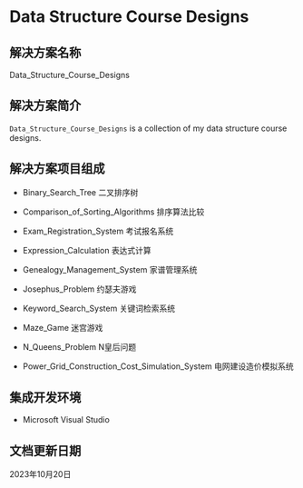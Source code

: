 # Data Structure Course Designs

## 解决方案名称

Data_Structure_Course_Designs

## 解决方案简介

`Data_Structure_Course_Designs` is a collection of my data structure course designs.

## 解决方案项目组成

* Binary_Search_Tree 二叉排序树

* Comparison_of_Sorting_Algorithms 排序算法比较

* Exam_Registration_System 考试报名系统

* Expression_Calculation 表达式计算

* Genealogy_Management_System 家谱管理系统

* Josephus_Problem 约瑟夫游戏

* Keyword_Search_System 关键词检索系统

* Maze_Game 迷宫游戏

* N_Queens_Problem N皇后问题

* Power_Grid_Construction_Cost_Simulation_System 电网建设造价模拟系统

## 集成开发环境

* Microsoft Visual Studio

## 文档更新日期

2023年10月20日
